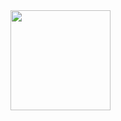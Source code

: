 <div>
  
  <a href="https://github.com/hackboot"> 
  <img height="160em" src="https://github-readme-stats.vercel.app/api?username=hackboot&show_icons=true&theme=github_dark&include_all_commits=true&count_private=true"/> 
  
</div>
